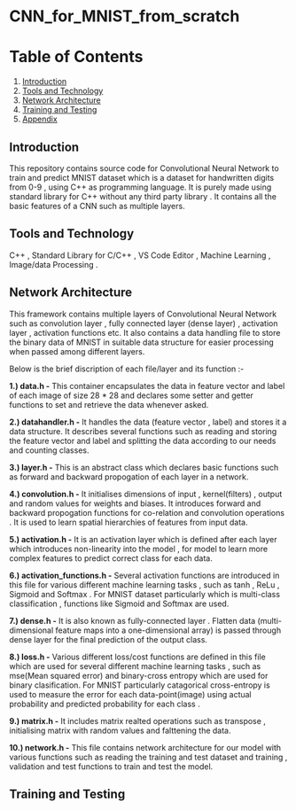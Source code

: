 # CNN_for_MNIST_from_scratch

# Table of Contents
1. [Introduction](#introduction)
2. [Tools and Technology](#toolsandtechnology)
3. [Network Architecture](#networkarchitecture)
4. [Training and Testing](#trainingandtesting)
5. [Appendix](#appendix)
   
## Introduction
This repository contains source code for Convolutional Neural Network to train and predict MNIST dataset which is a dataset for handwritten digits from 0-9 , using C++ as programming language. It is purely made using standard library for C++ without any third party library . It contains all the basic features of a CNN such as multiple layers.

## Tools and Technology
C++ , Standard Library for C/C++ , VS Code Editor , Machine Learning , Image/data Processing .

## Network Architecture
This framework contains multiple layers of Convolutional Neural Network such as convolution layer , fully connected layer (dense layer) , activation layer , activation functions etc. It also contains a data handling file to store the binary data of MNIST in suitable data structure for easier processing when passed among different layers.

Below is the brief discription of each file/layer and its function :-

**1.) data.h -** This container encapsulates the data in feature vector and label of each image of size 28 * 28 and declares some setter and getter functions to set and retrieve the data whenever asked.

**2.) datahandler.h -** It handles the data (feature vector , label) and stores it a data structure. It describes several functions such as reading and storing the feature vector and label and splitting the data according to our needs and counting classes.

**3.) layer.h -** This is an abstract class which declares basic functions such as forward and backward propogation of each layer in a network.

**4.) convolution.h -** It initialises dimensions of input , kernel(filters) , output and random values for weights and biases. It introduces forward and backward propogation functions for co-relation and convolution operations . It is used to learn spatial hierarchies of features from input data.

**5.) activation.h -** It is an activation layer which is defined after each layer which introduces non-linearity into the model , for model to learn more complex features to predict correct class for each data.

**6.) activation_functions.h -** Several activation functions are introduced in this file for various different machine learning tasks , such as tanh , ReLu , Sigmoid and Softmax . For MNIST dataset particularly which is multi-class classification , functions like Sigmoid and Softmax are used.

**7.) dense.h -** It is also known as fully-connected layer . Flatten data (multi-dimensional feature maps into a one-dimensional array) is passed through dense layer for the final prediction of the output class.

**8.) loss.h -** Various different loss/cost functions are defined in this file which are used for several different machine learning tasks , such as mse(Mean squared error) and binary-cross entropy which are used for binary clasification. For MNIST particularly catagorical cross-entropy is used to measure the error for each data-point(image) using actual probability and predicted probability for each class .

**9.) matrix.h -** It includes matrix realted operations such as transpose , initialising matrix with random values and falttening the data.

**10.) network.h -** This file contains network architecture for our model with various functions such as reading the training and test dataset and training , validation and test functions to train and test the model.

## Training and Testing 

